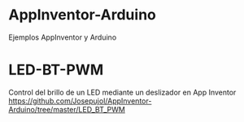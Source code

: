 # AppInventor-Arduino
Ejemplos AppInventor y Arduino



# LED-BT-PWM
Control del brillo de un LED mediante un deslizador en App Inventor
https://github.com/Josepujol/AppInventor-Arduino/tree/master/LED_BT_PWM

